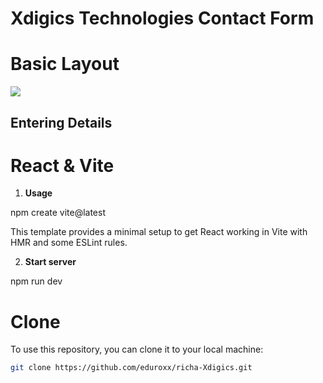 # Xdigics Technologies Contact Form

<h1>Basic Layout</h1> 
<img src = "![Screenshot (139)](https://github.com/eduroxx/richa-Xdigics/assets/126091552/4d2ca62f-8b2c-4f40-9a8a-49a5ae1d28c2)"></img>


<h2>Entering Details</h2>


# React & Vite

1. **Usage**

npm create vite@latest

This template provides a minimal setup to get React working in Vite with HMR and some ESLint rules.


2. **Start server**

npm run dev

# Clone 
To use this repository, you can clone it to your local machine:

```bash
git clone https://github.com/eduroxx/richa-Xdigics.git
